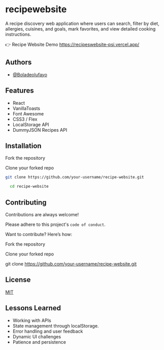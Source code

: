 
# recipewebsite

A recipe discovery web application where users can search, filter by diet, allergies, cuisines, and goals, mark favorites, and view detailed cooking instructions.

👉 Recipe Website Demo
https://recipeswebsite-psi.vercel.app/

## Authors
- [@Boladeolufayo](https://www.github.com/https://github.com/bolafayo)

## Features

- React  
- VanillaToasts  
- Font Awesome  
- CSS3 / Flex
- LocalStorage API  
- DummyJSON Recipes API  

## Installation

Fork the repository

Clone your forked repo
```bash
git clone https://github.com/your-username/recipe-website.git

  cd recipe-website
```
    
## Contributing

Contributions are always welcome!

Please adhere to this project's `code of conduct`.

Want to contribute? Here’s how:

Fork the repository

Clone your forked repo

git clone https://github.com/your-username/recipe-website.git


## License

[MIT](https://choosealicense.com/licenses/mit/)


## Lessons Learned

- Working with APIs
- State management through localStorage.  
- Error handling and user feedback 
- Dynamic UI challenges  
- Patience and persistence

